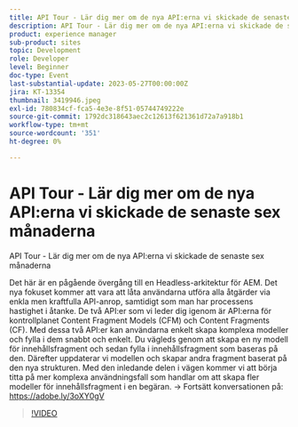 ```yaml
---
title: API Tour - Lär dig mer om de nya API:erna vi skickade de senaste sex månaderna
description: API Tour - Lär dig mer om de nya API:erna vi skickade de senaste sex månaderna. Det här är det pågående arbetet med att gå över till en Headless-arkitektur för AEM. Det nya fokuset kommer att vara att låta användarna utföra alla åtgärder via enkla men kraftfulla API-anrop, samtidigt som man har processens hastighet i åtanke. De två API:er som vi leder dig igenom är API:erna för kontrollplanet Content Fragment Models (CFM) och Content Fragments (CF). Med dessa två API:er kan användarna enkelt skapa komplexa modeller och fylla i dem snabbt och enkelt. Du vägleds genom att skapa en ny modell för innehållsfragment och sedan fylla i innehållsfragment som baseras på den. Därefter uppdaterar vi modellen och skapar andra fragment baserat på den nya strukturen. Med den inledande delen i vägen kommer vi att börja titta på mer komplexa användningsfall som handlar om att skapa fler modeller för innehållsfragment i en begäran.
product: experience manager
sub-product: sites
topic: Development
role: Developer
level: Beginner
doc-type: Event
last-substantial-update: 2023-05-27T00:00:00Z
jira: KT-13354
thumbnail: 3419946.jpeg
exl-id: 780834cf-fca5-4e3e-8f51-05744749222e
source-git-commit: 1792dc318643aec2c12613f621361d72a7a918b1
workflow-type: tm+mt
source-wordcount: '351'
ht-degree: 0%

---
```


# API Tour - Lär dig mer om de nya API:erna vi skickade de senaste sex månaderna

API Tour - Lär dig mer om de nya API:erna vi skickade de senaste sex månaderna

Det här är en pågående övergång till en Headless-arkitektur för AEM. Det nya fokuset kommer att vara att låta användarna utföra alla åtgärder via enkla men kraftfulla API-anrop, samtidigt som man har processens hastighet i åtanke. De två API:er som vi leder dig igenom är API:erna för kontrollplanet Content Fragment Models (CFM) och Content Fragments (CF). Med dessa två API:er kan användarna enkelt skapa komplexa modeller och fylla i dem snabbt och enkelt. Du vägleds genom att skapa en ny modell för innehållsfragment och sedan fylla i innehållsfragment som baseras på den. Därefter uppdaterar vi modellen och skapar andra fragment baserat på den nya strukturen. Med den inledande delen i vägen kommer vi att börja titta på mer komplexa användningsfall som handlar om att skapa fler modeller för innehållsfragment i en begäran. → Fortsätt konversationen på: https://adobe.ly/3oXY0gV

>[!VIDEO](https://video.tv.adobe.com/v/3419946/?learn=on)
